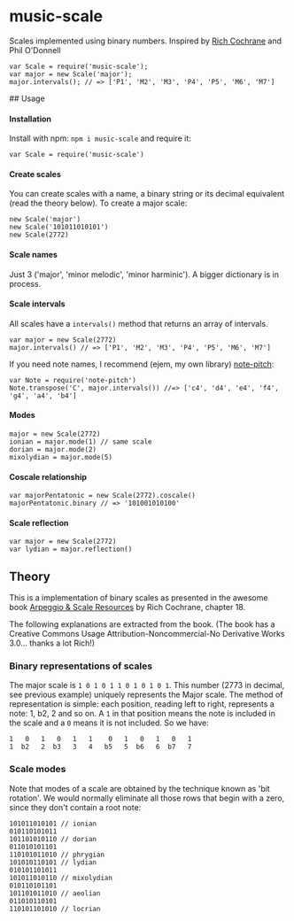 # music-scale

Scales implemented using binary numbers. Inspired by [Rich Cochrane](http://cochranemusic.com) and Phil O'Donnell

```
var Scale = require('music-scale');
var major = new Scale('major');
major.intervals(); // => ['P1', 'M2', 'M3', 'P4', 'P5', 'M6', 'M7']
```

## Usage

#### Installation

Install with npm: `npm i music-scale` and require it:

```
var Scale = require('music-scale')
```

#### Create scales

You can create scales with a name, a binary string or its decimal equivalent (read the theory below). To create a major scale:

```
new Scale('major')
new Scale('101011010101')
new Scale(2772)
```

#### Scale names

Just 3 ('major', 'minor melodic', 'minor harminic'). A bigger dictionary is in process.

#### Scale intervals

All scales have a `intervals()` method that returns an array of intervals.

```
var major = new Scale(2772)
major.intervals() // => ['P1', 'M2', 'M3', 'P4', 'P5', 'M6', 'M7']
```

If you need note names, I recommend (ejem, my own library) [note-pitch](http://github.com/danigb/note-pitch):

```
var Note = require('note-pitch')
Note.transpose('C', major.intervals()) //=> ['c4', 'd4', 'e4', 'f4', 'g4', 'a4', 'b4']
```

#### Modes

```
major = new Scale(2772)
ionian = major.mode(1) // same scale
dorian = major.mode(2)
mixolydian = major.mode(5)
```

#### Coscale relationship

```
var majorPentatonic = new Scale(2772).coscale()
majorPentatonic.binary // => '101001010100'
```

#### Scale reflection

```
var major = new Scale(2772)
var lydian = major.reflection()
```

## Theory

This is a implementation of binary scales as presented in the awesome book [Arpeggio & Scale Resources](https://archive.org/details/ScaleAndArpeggioResourcesAGuitarEncyclopedia) by Rich Cochrane, chapter 18.

The following explanations are extracted from the book. (The book has a Creative Commons Usage Attribution-Noncommercial-No Derivative Works 3.0... thanks a lot Rich!)

### Binary representations of scales

The major scale is `1 0 1 0 1 1 0 1 0 1 0 1`. This number (2773 in decimal, see previous example) uniquely represents the Major scale. The method of representation is simple: each position, reading left to right, represents a note: 1, b2, 2 and so on. A `1` in that position means the note is included in the scale and a `0` means it is not included. So we have:

```
1   0   1   0   1   1    0   1   0   1   0   1
1  b2   2  b3   3   4   b5   5  b6   6  b7   7
```

### Scale modes

Note that modes of a scale are obtained by the technique known as 'bit rotation'. We would normally eliminate all those rows that begin with a zero, since they don't contain a root note:

```
101011010101 // ionian
010110101011
101101010110 // dorian
011010101101
110101011010 // phrygian
101010110101 // lydian
010101101011
101011010110 // mixolydian
010110101101
101101011010 // aeolian
011010110101
110101101010 // locrian
```
